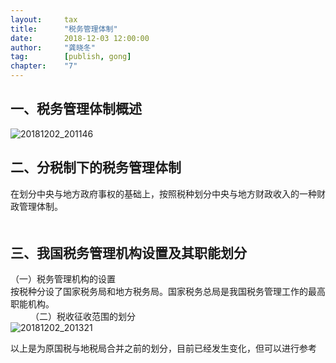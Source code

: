 ```yaml
---                                                                        
layout:     tax                                            
title:      "税务管理体制"                                                                       
date:       2018-12-03 12:00:00                                                                           
author:     "龚晓冬"                                      
tag:		[publish, gong]                                
chapter:	"7"
---
```


## 一、税务管理体制概述

![20181202_201146](http://static.cocolian.cn/img/20181202_201146.png)   

## 二、分税制下的税务管理体制   

在划分中央与地方政府事权的基础上，按照税种划分中央与地方财政收入的一种财政管理体制。   
　　
## 三、我国税务管理机构设置及其职能划分

（一）税务管理机构的设置   
按税种分设了国家税务局和地方税务局。国家税务总局是我国税务管理工作的最高职能机构。   
　　
（二）税收征收范围的划分   
![20181202_201321](http://static.cocolian.cn/img/20181202_201321.png)   

以上是为原国税与地税局合并之前的划分，目前已经发生变化，但可以进行参考